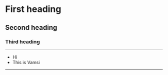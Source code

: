 # First heading
## Second heading
### Third heading

---------------
* Hi
* This is Vamsi
---------------
